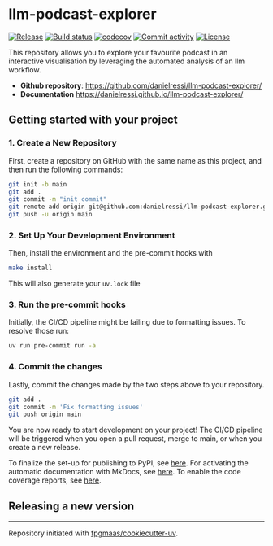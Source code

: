 # llm-podcast-explorer

[![Release](https://img.shields.io/github/v/release/danielressi/llm-podcast-explorer)](https://img.shields.io/github/v/release/danielressi/llm-podcast-explorer)
[![Build status](https://img.shields.io/github/actions/workflow/status/danielressi/llm-podcast-explorer/main.yml?branch=main)](https://github.com/danielressi/llm-podcast-explorer/actions/workflows/main.yml?query=branch%3Amain)
[![codecov](https://codecov.io/gh/danielressi/llm-podcast-explorer/branch/main/graph/badge.svg)](https://codecov.io/gh/danielressi/llm-podcast-explorer)
[![Commit activity](https://img.shields.io/github/commit-activity/m/danielressi/llm-podcast-explorer)](https://img.shields.io/github/commit-activity/m/danielressi/llm-podcast-explorer)
[![License](https://img.shields.io/github/license/danielressi/llm-podcast-explorer)](https://img.shields.io/github/license/danielressi/llm-podcast-explorer)

This repository allows you to explore your favourite podcast in an interactive visualisation by leveraging the automated analysis of an llm workflow.

- **Github repository**: <https://github.com/danielressi/llm-podcast-explorer/>
- **Documentation** <https://danielressi.github.io/llm-podcast-explorer/>

## Getting started with your project

### 1. Create a New Repository

First, create a repository on GitHub with the same name as this project, and then run the following commands:

```bash
git init -b main
git add .
git commit -m "init commit"
git remote add origin git@github.com:danielressi/llm-podcast-explorer.git
git push -u origin main
```

### 2. Set Up Your Development Environment

Then, install the environment and the pre-commit hooks with

```bash
make install
```

This will also generate your `uv.lock` file

### 3. Run the pre-commit hooks

Initially, the CI/CD pipeline might be failing due to formatting issues. To resolve those run:

```bash
uv run pre-commit run -a
```

### 4. Commit the changes

Lastly, commit the changes made by the two steps above to your repository.

```bash
git add .
git commit -m 'Fix formatting issues'
git push origin main
```

You are now ready to start development on your project!
The CI/CD pipeline will be triggered when you open a pull request, merge to main, or when you create a new release.

To finalize the set-up for publishing to PyPI, see [here](https://fpgmaas.github.io/cookiecutter-uv/features/publishing/#set-up-for-pypi).
For activating the automatic documentation with MkDocs, see [here](https://fpgmaas.github.io/cookiecutter-uv/features/mkdocs/#enabling-the-documentation-on-github).
To enable the code coverage reports, see [here](https://fpgmaas.github.io/cookiecutter-uv/features/codecov/).

## Releasing a new version



---

Repository initiated with [fpgmaas/cookiecutter-uv](https://github.com/fpgmaas/cookiecutter-uv).
